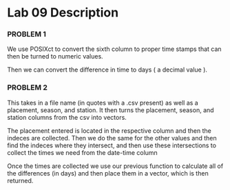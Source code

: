 # Lab 09 Description

### PROBLEM 1
We use POSIXct to convert the sixth column to proper time stamps that can then be turned to numeric values.

Then we can convert the difference in time to days ( a decimal value ).

### PROBLEM 2
This takes in a file name (in quotes with a .csv present) as well as a placement, season, and station. It then turns the placement, season, and station columns from the csv into vectors.

The placement entered is located in the respective column and then the indeces are collected. Then we do the same for the other values and then find the indeces where they intersect, and then use these intersections to collect the times we need from the date-time column

Once the times are collected we use our previous function to calculate all of the differences (in days) and then place them in a vector, which is then returned.

 
